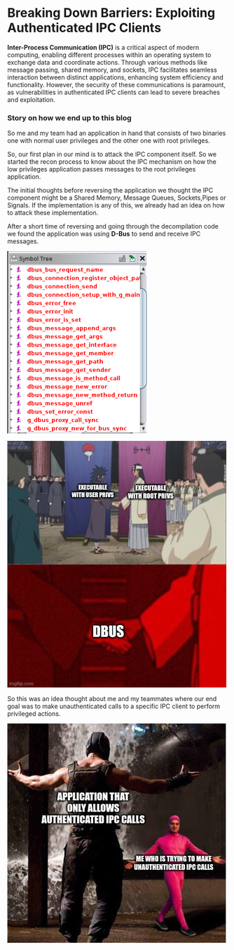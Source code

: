 # Breaking Down Barriers: Exploiting Authenticated IPC Clients

**Inter-Process Communication (IPC)** is a critical aspect of modern computing, enabling different processes within an operating system to exchange data and coordinate actions. Through various methods like message passing, shared memory, and sockets, IPC facilitates seamless interaction between distinct applications, enhancing system efficiency and functionality. However, the security of these communications is paramount, as vulnerabilities in authenticated IPC clients can lead to severe breaches and exploitation. 

### Story on how we end up to this blog

So me and my team had an application  in hand that consists of two binaries one with normal user privileges and the other one with root privileges.

So, our first plan in our mind is to attack the IPC component itself. So we started the recon process to know about the IPC mechanism on how the low privileges application passes messages to the root privileges application.

The initial thoughts before reversing the application we thought the IPC component might be a Shared Memory, Message Queues, Sockets,Pipes or Signals. If the implementation is any of this, we already had an idea on how to attack these implementation.

After a short time of reversing and going through the decompilation code we found the application was using **D-Bus** to send and receive IPC messages.

![meme 1](https://github.com/vital-information-resource-under-siege/Hidden/blob/main/Images/dbus_function.png)



![meme 2](https://github.com/vital-information-resource-under-siege/Hidden/blob/main/Images/dbus.jpg)











So this was an idea thought about me and my teammates where our end goal was to make unauthenticated calls to a specific IPC client to perform privileged actions.

![meme 3](https://github.com/vital-information-resource-under-siege/Hidden/blob/main/Images/plan.jpg)